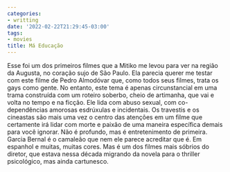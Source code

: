 ```yaml
---
categories:
- writting
date: '2022-02-22T21:29:45-03:00'
tags:
- movies
title: Má Educação
---
```


Esse foi um dos primeiros filmes que a Mitiko me levou para ver na região da Augusta, no coração sujo de São Paulo. Ela parecia querer me testar com este filme de Pedro Almodóvar que, como todos seus filmes, trata os gays como gente. No entanto, este tema é apenas circunstancial em uma trama construída com um roteiro soberbo, cheio de artimanha, que vai e volta no tempo e na ficção. Ele lida com abuso sexual, com co-dependências amorosas esdrúxulas e incidentais. Os travestis e os cineastas são mais uma vez o centro das atenções em um filme que certamente irá lidar com morte e paixão de uma maneira específica demais para você ignorar. Não é profundo, mas é entretenimento de primeira. Garcia Bernal é o camaleão que nem ele parece acreditar que é. Em espanhol e muitas, muitas cores. Mas é um dos filmes mais sóbrios do diretor, que estava nessa década migrando da novela para o thriller psicológico, mas ainda cartunesco.